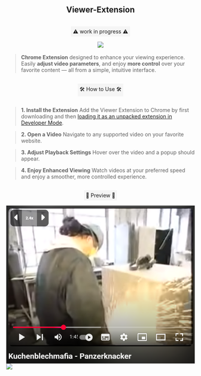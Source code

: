 
<h2 align="center">Viewer-Extension</h2>

<div align="center">
    <p
        style="
            padding: 5px; 
            display: inline-block;
            background-color: #f5f5f5;
            "
    >
    ⚠️ work in progress ⚠️
    </p>
</div>

<div align="center">
    <img width="128" src="images/icon.png"/>
</div>

>**Chrome Extension** designed to enhance your viewing experience. Easily **adjust video parameters**, and enjoy **more control** over your favorite content — all from a simple, intuitive interface.

<div align="center">
    <p
        style="
            padding: 5px; 
            display: inline-block;
            background-color: #f5f5f5;
            "
    >
    🛠️ How to Use 🛠️
    </p>
</div>

>   **1. Install the Extension**
    Add the Viewer Extension to Chrome by first downloading and then [loading it as an unpacked extension in Developer Mode](https://www.youtube.com/watch?v=oswjtLwCUqg).

>   **2. Open a Video**
    Navigate to any supported video on your favorite website.

>   **3. Adjust Playback Settings**
    Hover over the video and a popup should appear.

>   **4. Enjoy Enhanced Viewing**
    Watch videos at your preferred speed and enjoy a smoother, more controlled experience.


<div align="center">
    <p
        style="
            padding: 5px; 
            display: inline-block;
            background-color: #f5f5f5;
            "
    >
    📸 Preview 📸
    </p>
</div>

<div align="center" style="display: flex; flex-direction: column; width: auto;">
    <img src="images/screenshots/youtube.png">
    <img src="images/screenshots/tiktok.png">
</div>